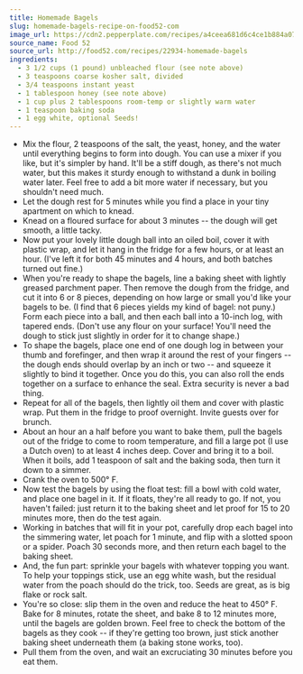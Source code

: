 ```yaml
---
title: Homemade Bagels
slug: homemade-bagels-recipe-on-food52-com
image_url: https://cdn2.pepperplate.com/recipes/a4ceea681d6c4ce1b884a0724b41f52a.jpg
source_name: Food 52
source_url: http://food52.com/recipes/22934-homemade-bagels
ingredients:
  - 3 1/2 cups (1 pound) unbleached flour (see note above)
  - 3 teaspoons coarse kosher salt, divided
  - 3/4 teaspoons instant yeast
  - 1 tablespoon honey (see note above)
  - 1 cup plus 2 tablespoons room-temp or slightly warm water
  - 1 teaspoon baking soda
  - 1 egg white, optional Seeds!
---
```


* Mix the flour, 2 teaspoons of the salt, the yeast, honey, and the water until everything begins to form into dough. You can use a mixer if you like, but it's simpler by hand. It'll be a stiff dough, as there's not much water, but this makes it sturdy enough to withstand a dunk in boiling water later. Feel free to add a bit more water if necessary, but you shouldn't need much.
* Let the dough rest for 5 minutes while you find a place in your tiny apartment on which to knead.
* Knead on a floured surface for about 3 minutes -- the dough will get smooth, a little tacky.
* Now put your lovely little dough ball into an oiled boil, cover it with plastic wrap, and let it hang in the fridge for a few hours, or at least an hour. (I've left it for both 45 minutes and 4 hours, and both batches turned out fine.)
* When you're ready to shape the bagels, line a baking sheet with lightly greased parchment paper. Then remove the dough from the fridge, and cut it into 6 or 8 pieces, depending on how large or small you'd like your bagels to be. (I find that 6 pieces yields my kind of bagel: not puny.) Form each piece into a ball, and then each ball into a 10-inch log, with tapered ends. (Don't use any flour on your surface! You'll need the dough to stick just slightly in order for it to change shape.)
* To shape the bagels, place one end of one dough log in between your thumb and forefinger, and then wrap it around the rest of your fingers -- the dough ends should overlap by an inch or two -- and squeeze it slightly to bind it together. Once you do this, you can also roll the ends together on a surface to enhance the seal. Extra security is never a bad thing.
* Repeat for all of the bagels, then lightly oil them and cover with plastic wrap. Put them in the fridge to proof overnight. Invite guests over for brunch.
* About an hour an a half before you want to bake them, pull the bagels out of the fridge to come to room temperature, and fill a large pot (I use a Dutch oven) to at least 4 inches deep. Cover and bring it to a boil. When it boils, add 1 teaspoon of salt and the baking soda, then turn it down to a simmer.
* Crank the oven to 500° F.
* Now test the bagels by using the float test: fill a bowl with cold water, and place one bagel in it. If it floats, they're all ready to go. If not, you haven't failed: just return it to the baking sheet and let proof for 15 to 20 minutes more, then do the test again.
* Working in batches that will fit in your pot, carefully drop each bagel into the simmering water, let poach for 1 minute, and flip with a slotted spoon or a spider. Poach 30 seconds more, and then return each bagel to the baking sheet.
* And, the fun part: sprinkle your bagels with whatever topping you want. To help your toppings stick, use an egg white wash, but the residual water from the poach should do the trick, too. Seeds are great, as is big flake or rock salt.
* You're so close: slip them in the oven and reduce the heat to 450° F. Bake for 8 minutes, rotate the sheet, and bake 8 to 12 minutes more, until the bagels are golden brown. Feel free to check the bottom of the bagels as they cook -- if they're getting too brown, just stick another baking sheet underneath them (a baking stone works, too).
* Pull them from the oven, and wait an excruciating 30 minutes before you eat them.
